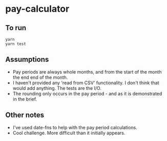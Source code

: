 # pay-calculator
## To run

```
yarn
yarn test
```

## Assumptions 

- Pay periods are always whole months, and from the start of the month the end end of the month. 
- I haven't provided any 'read from CSV' functionality. I don't think that would add anything. The tests are the I/O. 
- The rounding only occurs in the pay period - and as it is demonstrated in the brief. 
## Other notes

- I've used date-fns to help with the pay period calculations. 
- Cool challenge. More difficult than it initially appears. 